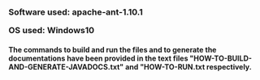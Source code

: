 <h3>Software used: apache-ant-1.10.1<p>
OS used: Windows10</h3>
<h4>The commands to build and run the files and to generate the documentations have been provided in the text files "HOW-TO-BUILD-AND-GENERATE-JAVADOCS.txt" and "HOW-TO-RUN.txt respectively.</h4>

